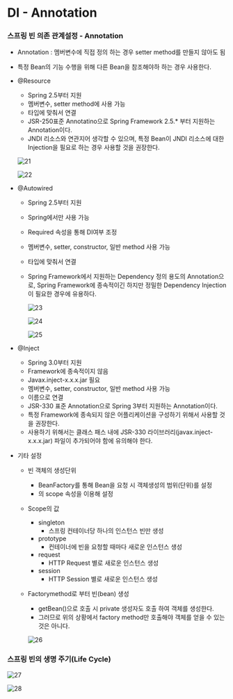 # DI - Annotation

### 스프링 빈 의존 관계설정 - Annotation

- Annotation : 멤버변수에 직접 정의 하는 경우 setter method를 만들지 않아도 됨
- 특정 Bean의 기능 수행을 위해 다른 Bean을 참조해야하 하는 경우 사용한다.
- @Resource
    - Spring 2.5부터 지원
    - 멤버변수, setter method에 사용 가능
    - 타입에 맞춰서 연결
    - JSR-250표준 Annotatino으로 Spring Framework 2.5.* 부터 지원하는 Annotation이다.
    - JNDI 리소스와 연관지어 생각할 수 있으며, 특정 Bean이 JNDI 리소스에 대한 Injection을 필요로 하는 경우 사용할 것을 권장한다.
    
    ![21](https://user-images.githubusercontent.com/77624879/166152274-3ac1976c-2b8f-46e8-8287-65700a705dcf.png)
    
    ![22](https://user-images.githubusercontent.com/77624879/166152235-85e34a3c-186f-4b22-b6dd-91f232181a10.png)
    
- @Autowired
    - Spring 2.5부터 지원
    - Spring에서만 사용 가능
    - Required 속성을 통해 DI여부 조정
    - 멤버변수, setter, constructor, 일반 method 사용 가능
    - 타입에 맞춰서 연결
    - Spring Framework에서 지원하는 Dependency 정의 용도의 Annotation으로, Spring Framework에 종속적이긴 하지만 정밀한 Dependency Injection이 필요한 경우에 유용하다.
        
        ![23](https://user-images.githubusercontent.com/77624879/166152240-db9aae0f-30df-4b7c-b3e5-9206990ed04f.png)
        
        ![24](https://user-images.githubusercontent.com/77624879/166152241-83b4485d-ca1c-430a-b900-b138e04028f7.png)
        
        ![25](https://user-images.githubusercontent.com/77624879/166152242-129a8a4e-a505-465a-bd84-363cd4852d09.png)
        
- @Inject
    - Spring 3.0부터 지원
    - Framework에 종속적이지 않음
    - Javax.inject-x.x.x.jar 필요
    - 멤버변수, setter, constructor, 일반 method 사용 가능
    - 이름으로 연결
    - JSR-330 표준 Annotation으로 Spring 3부터 지원하는 Annotation이다.
    - 특정 Framework에 종속되지 않은 어플리케이션을 구성하기 위해서 사용할 것을 권장한다.
    - 사용하기 위해서는 클래스 패스 내에 JSR-330 라이브러리(javax.inject-x.x.x.jar) 파일이 추가되어야 함에 유의해야 한다.
- 기타 설정
    - 빈 객체의 생성단위
        - BeanFactory를 통해 Bean을 요청 시 객체생성의 범위(단위)를 설정
        - <bean>의 scope 속성을 이용해 설정
    - Scope의 값
        - singleton
            - 스프링 컨테이너당 하나의 인스턴스 빈만 생성
        - prototype
            - 컨테이너에 빈을 요청할 때마다 새로운 인스턴스 생성
        - request
            - HTTP Request 별로 새로운 인스턴스 생성
        - session
            - HTTP Session 별로 새로운 인스턴스 생성
    - Factorymethod로 부터 빈(bean) 생성
        - getBean()으로 호출 시 private 생성자도 호출 하여 객체를 생성한다.
        - 그러므로 위의 상황에서 factory method만 호출해야 객체를 얻을 수 있는 것은 아니다.
        
        ![26](https://user-images.githubusercontent.com/77624879/166152245-460db882-f6f4-4df8-9bd0-ab17b482e985.png)
        
    

### 스프링 빈의 생명 주기(Life Cycle)
  
  ![27](https://user-images.githubusercontent.com/77624879/166152246-ab3194a9-3787-4bbe-9951-206e6d9b2e88.png)
  
  ![28](https://user-images.githubusercontent.com/77624879/166152248-4860f9c1-c174-4886-8ba1-0b8180463391.png)
